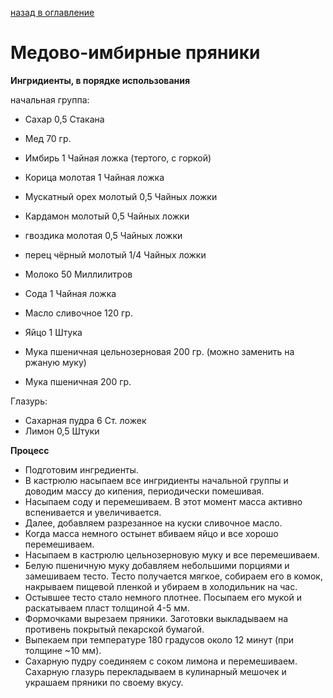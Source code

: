 [назад в оглавление](../README.md)
# Медово-имбирные пряники

**Ингридиенты, в порядке использования**

начальная группа:
- Сахар 0,5 Стакана 
- Мед 70 гр. 
- Имбирь 1 Чайная ложка (тертого, с горкой) 
- Корица молотая 1 Чайная ложка 
- Мускатный орех молотый 0,5 Чайных ложки 
- Кардамон молотый 0,5 Чайных ложки
- гвоздика молотая 0,5 Чайных ложки
- перец чёрный молотый 1/4 Чайных ложки
- Молоко 50 Миллилитров 


- Сода 1 Чайная ложка 
- Масло сливочное 120 гр. 
- Яйцо 1 Штука 
- Мука пшеничная цельнозерновая 200 гр. (можно заменить на ржаную муку)
- Мука пшеничная 200 гр. 


Глазурь:
- Сахарная пудра 6 Ст. ложек 
- Лимон 0,5 Штуки 


**Процесс**

- Подготовим ингредиенты. 
- В кастрюлю насыпаем все ингридиенты начальной группы и доводим массу до кипения, 
периодически помешивая. 
- Насыпаем соду и перемешиваем. В этот момент масса активно вспенивается и увеличивается. 
- Далее, добавляем разрезанное на куски сливочное масло. 
- Когда масса немного остынет вбиваем яйцо и все хорошо перемешиваем. 
- Насыпаем в кастрюлю цельнозерновую муку и все перемешиваем. 
- Белую пшеничную муку добавляем небольшими порциями и замешиваем тесто. Тесто получается мягкое, 
собираем его в комок, накрываем пищевой пленкой и убираем в холодильник на час. 
- Остывшее тесто стало немного плотнее. Посыпаем его мукой и раскатываем пласт толщиной 4-5 мм. 
- Формочками вырезаем пряники. Заготовки выкладываем на противень покрытый пекарской бумагой. 
- Выпекаем при температуре 180 градусов около 12 минут (при толщине ~10 мм). 
- Сахарную пудру соединяем с соком лимона и перемешиваем. Сахарную глазурь перекладываем в 
кулинарный мешочек и украшаем пряники по своему вкусу. 

